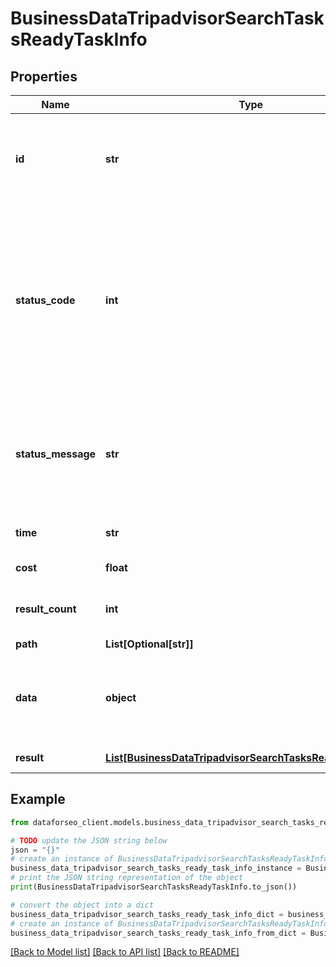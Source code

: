 # BusinessDataTripadvisorSearchTasksReadyTaskInfo


## Properties

Name | Type | Description | Notes
------------ | ------------- | ------------- | -------------
**id** | **str** | task identifier unique task identifier in our system in the UUID format | [optional] 
**status_code** | **int** | status code of the task generated by DataForSEO, can be within the following range: 10000-60000 you can find the full list of the response codes here | [optional] 
**status_message** | **str** | informational message of the task you can find the full list of general informational messages here | [optional] 
**time** | **str** | execution time, seconds | [optional] 
**cost** | **float** | total tasks cost, USD | [optional] 
**result_count** | **int** | number of elements in the result array | [optional] 
**path** | **List[Optional[str]]** | URL path | [optional] 
**data** | **object** | contains the same parameters that you specified in the POST request | [optional] 
**result** | [**List[BusinessDataTripadvisorSearchTasksReadyResultInfo]**](BusinessDataTripadvisorSearchTasksReadyResultInfo.md) | array of results | [optional] 

## Example

```python
from dataforseo_client.models.business_data_tripadvisor_search_tasks_ready_task_info import BusinessDataTripadvisorSearchTasksReadyTaskInfo

# TODO update the JSON string below
json = "{}"
# create an instance of BusinessDataTripadvisorSearchTasksReadyTaskInfo from a JSON string
business_data_tripadvisor_search_tasks_ready_task_info_instance = BusinessDataTripadvisorSearchTasksReadyTaskInfo.from_json(json)
# print the JSON string representation of the object
print(BusinessDataTripadvisorSearchTasksReadyTaskInfo.to_json())

# convert the object into a dict
business_data_tripadvisor_search_tasks_ready_task_info_dict = business_data_tripadvisor_search_tasks_ready_task_info_instance.to_dict()
# create an instance of BusinessDataTripadvisorSearchTasksReadyTaskInfo from a dict
business_data_tripadvisor_search_tasks_ready_task_info_from_dict = BusinessDataTripadvisorSearchTasksReadyTaskInfo.from_dict(business_data_tripadvisor_search_tasks_ready_task_info_dict)
```
[[Back to Model list]](../README.md#documentation-for-models) [[Back to API list]](../README.md#documentation-for-api-endpoints) [[Back to README]](../README.md)


